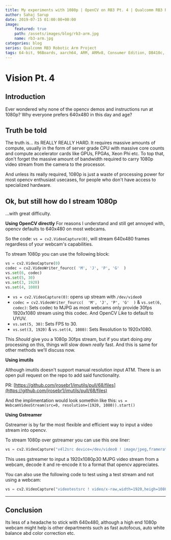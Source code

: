 ```yaml
---
title: My experiments with 1080p | OpenCV on RB3 Pt. 4 | Qualcomm RB3 Robotic Arm Project
author: Sahaj Sarup
date: 2019-07-15 01:00:00+00:00
image:
    featured: true
    path: /assets/images/blog/rb3-arm.jpg
    name: rb3-arm.jpg
categories: blog
series: Qualcomm RB3 Robotic Arm Project
tags: 64-bit, 96Boards, aarch64, ARM, ARMv8, Consumer Edition, DB410c, dragonboard410c, Linaro, Linux, fedora, arm64, aarch64, rock960, FPGA, raspberry pi, arduino, shild, hat
---
```


# Vision Pt. 4

## Introduction

Ever wondered why none of the opencv demos and instructions run at 1080p? Why everyone prefers 640x480 in this day and age?

## Truth be told
The truth is... its REALLY REALLY HARD. It requires massive amounts of compute, usually in the form of server grade CPU with massive core counts and compute accelerator cards like GPUs, FPGAs, Xeon Phi etc. To top that, don't forget the massive amount of bandwidth required to carry 1080p video stream from the camera to the processor.

And unless its really required, 1080p is just a waste of processing power for most opencv enthusiast usecases, for people who don't have access to specialized hardware.

## Ok, but still how do I stream 1080p
...with great difficulty.

**Using OpenCV directly**
For reasons I understand and still get annoyed with, opencv defaults to 640x480 on most webcams.

So the code: `vs = cv2.VideoCapture(0)`, will stream 640x480 frames regardless of your webcam's capabilities.

To stream 1080p you can use the following block:
```Python
vs = cv2.VideoCapture(0)
codec = cv2.VideoWriter_fourcc(	'M', 'J', 'P', 'G'	)
vs.set(6, codec)
vs.set(5, 30)
vs.set(3, 1920)
vs.set(4, 1080)
```
- `vs = cv2.VideoCapture(0)`: opens up stream with `/dev/video0`
- `codec = cv2.VideoWriter_fourcc(	'M', 'J', 'P', 'G'	)` & `vs.set(6, codec)`: Sets codec to MJPG as most webcams only provide 30fps 1920x1080 stream using this codec. And OpenCV Like to default to UYUV.
- `vs.set(5, 30)`: Sets FPS to 30.
- `vs.set(3, 1920)` & `vs.set(4, 1080)`: Sets Resolution to 1920x1080.

This _Should_ give you a 1080p 30fps stream, but if you start doing _any_ processing on this, things will slow down _really_ fast. And this is same for other methods we'll discuss now.

**Using imutils**

Although imutils doesn't support manual resolution input ATM. There is an open pull request on the repo to add said functionality.

PR: [https://github.com/jrosebr1/imutils/pull/68/files](https://github.com/jrosebr1/imutils/pull/68/files)

And the implimentation would look somethin like this: `vs = WebcamVideoStream(src=0, resolution=(1920, 1080)).start()`

**Using Gstreamer**

Gstreamer is by far the most flexible and efficient way to input a video stream into opencv.

To stream 1080p over gstreamer you can use this one liner:

```Python
vs = cv2.VideoCapture("v4l2src device=/dev/video0 ! image/jpeg,framerate=30/1,width=1920, height=1080,type=video ! jpegdec ! videoconvert ! video/x-raw ! appsink", cv2.CAP_GSTREAMER)
```

This uses gstreamer to input a 1920x1080p30 MJPG video stream from a webcam, decode it and re-encode it to a format that opencv appreciates.

You can also use the following code to test using a test stream and not using a webcam:

```Python
vs = cv2.VideoCapture("videotestsrc ! video/x-raw,width=1920,heigh=1080 ! videoconvert ! video/x-raw ! appsink", cv2.CAP_GSTREAMER)
```

***

## Conclusion

Its less of a headache to stick with 640x480, although a high end 1080p webcam might help is other departments such as fast autofocus, auto white balance abd color correction etc.